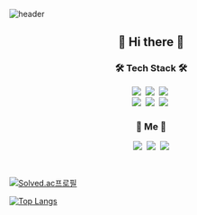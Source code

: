 ![header](https://capsule-render.vercel.app/api?type=soft&color=auto&height=150&section=header&text=SungminChoi&fontSize=70&animation=twinkling)

<h2 align="center">👋 Hi there 👋</h2>

<h3 align="center">🛠 Tech Stack 🛠</h3>

<p align="center">
  <img src="https://img.shields.io/badge/Python-3766AB?style=flat-square&logo=Python&logoColor=white"/></a>&nbsp 
  <img src="https://img.shields.io/badge/Javascript-ffb13b?style=flat-square&logo=javascript&logoColor=white"/></a>&nbsp 
  <img src="https://img.shields.io/badge/css-1572B6?style=flat-square&logo=css3&logoColor=white"/></a>&nbsp 
  <br>
  <img src="https://img.shields.io/badge/Django-092E20?style=flat-square&logo=Django&logoColor=white"/></a>&nbsp 
  <img src="https://img.shields.io/badge/Mysql-E6B91E?style=flat-square&logo=MySql&logoColor=white"/></a>&nbsp
  <img src="https://img.shields.io/badge/aws-333664?style=flat-square&logo=amazon-aws&logoColor=white"/></a>&nbsp 
</p>

<h3 align="center"> 🧸 Me 🧸 </h3>
<p align="center">
  <a href="https://velog.io/@choison"><img src="https://img.shields.io/badge/Tech%20Blog-11B48A?style=flat-square&logo=Vimeo&logoColor=white&link=https://velog.io/@choison"/></a>&nbsp
  <a href="https://www.instagram.com/cho1son/"><img src="https://img.shields.io/badge/Instagram-E4405F?style=flat-square&logo=Instagram&logoColor=white&link=https://www.instagram.com/cho1son/"/></a>&nbsp
  <a href="mailto:choism9854@naver.com"><img src="https://img.shields.io/badge/Gmail-d14836?style=flat-square&logo=Gmail&logoColor=white&link=choism9854@naver.com"/></a>
</p>
<br>

[![Solved.ac프로필](http://mazassumnida.wtf/api/v2/generate_badge?boj=choism9854)](https://solved.ac/choism9854)

[![Top Langs](https://github-readme-stats.vercel.app/api/top-langs/?username=choisony)](https://github.com/choisony/github-readme-stats)
